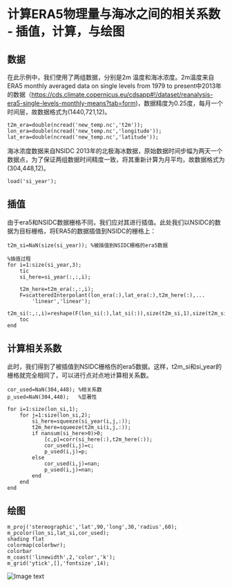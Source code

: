 # 计算ERA5物理量与海冰之间的相关系数 - 插值，计算，与绘图

## 数据
在此示例中，我们使用了两组数据，分别是2m 温度和海冰浓度。2m温度来自ERA5 monthly averaged data on single levels from 1979 to present中2013年的数据（https://cds.climate.copernicus.eu/cdsapp#!/dataset/reanalysis-era5-single-levels-monthly-means?tab=form)，数据精度为0.25度，每月一个时间层，故数据格式为(1440,721,12)。
```
t2m_era=double(ncread('new_temp.nc','t2m'));
lon_era=double(ncread('new_temp.nc','longitude'));
lat_era=double(ncread('new_temp.nc','latitude'));
```
海冰浓度数据来自NSIDC 2013年的北极海冰数据，原始数据时间步幅为两天一个数据点，为了保证两组数据时间精度一致，将其重新计算为月平均，故数据格式为(304,448,12)。
```
load('si_year');
```
## 插值
由于era5和NSIDC数据栅格不同，我们应对其进行插值。此处我们以NSIDC的数据为目标栅格，将ERA5的数据插值到NSIDC的栅格上：
```
t2m_si=NaN(size(si_year)); %被插值到NSIDC栅格的era5数据

%插值过程
for i=1:size(si_year,3);
    tic
    si_here=si_year(:,:,i);
    
    t2m_here=t2m_era(:,:,i);
    F=scatteredInterpolant(lon_era(:),lat_era(:),t2m_here(:),...
        'linear','linear');
    t2m_si(:,:,i)=reshape(F(lon_si(:),lat_si(:)),size(t2m_si,1),size(t2m_si,2));
    toc
end
```
## 计算相关系数
此时，我们得到了被插值到NSIDC栅格伤的era5数据。这样，t2m_si和si_year的栅格就完全相同了，可以进行点对点地计算相关系数。

```
cor_used=NaN(304,448); %相关系数
p_used=NaN(304,448);   %显著性

for i=1:size(lon_si,1);
    for j=1:size(lon_si,2);
        si_here=squeeze(si_year(i,j,:));
        t2m_here=squeeze(t2m_si(i,j,:));
        if nansum(si_here>0)>0;
            [c,p]=corr(si_here(:),t2m_here(:));
            cor_used(i,j)=c;
            p_used(i,j)=p;
        else
            cor_used(i,j)=nan;
            p_used(i,j)=nan;
        end
    end
end
```
## 绘图
```
m_proj('stereographic','lat',90,'long',30,'radius',60);
m_pcolor(lon_si,lat_si,cor_used);
shading flat
colormap(colorbwr);
colorbar
m_coast('linewidth',2,'color','k');
m_grid('ytick',[],'fontsize',14);
```
![Image text]()
